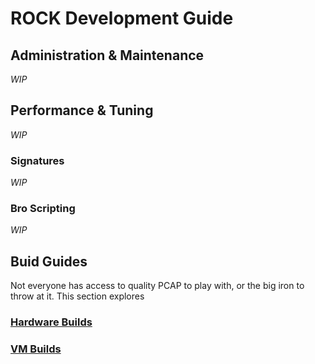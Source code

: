 # ROCK Development Guide

## Administration & Maintenance

*WIP*

## Performance & Tuning

*WIP*

### Signatures

*WIP*

### Bro Scripting

*WIP*

## Buid Guides

Not everyone has access to quality PCAP to play with, or the big iron to throw at it.  This section explores

### [Hardware Builds](hw_guide.md)

### [VM Builds](vm_guide.md)
